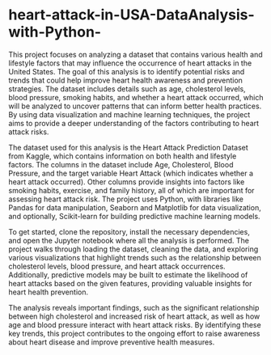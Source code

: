 # heart-attack-in-USA-DataAnalysis-with-Python-
This project focuses on analyzing a dataset that contains various health and lifestyle factors that may influence the occurrence of heart attacks in the United States. The goal of this analysis is to identify potential risks and trends that could help improve heart health awareness and prevention strategies. The dataset includes details such as age, cholesterol levels, blood pressure, smoking habits, and whether a heart attack occurred, which will be analyzed to uncover patterns that can inform better health practices. By using data visualization and machine learning techniques, the project aims to provide a deeper understanding of the factors contributing to heart attack risks.

The dataset used for this analysis is the Heart Attack Prediction Dataset from Kaggle, which contains information on both health and lifestyle factors. The columns in the dataset include Age, Cholesterol, Blood Pressure, and the target variable Heart Attack (which indicates whether a heart attack occurred). Other columns provide insights into factors like smoking habits, exercise, and family history, all of which are important for assessing heart attack risk. The project uses Python, with libraries like Pandas for data manipulation, Seaborn and Matplotlib for data visualization, and optionally, Scikit-learn for building predictive machine learning models.

To get started, clone the repository, install the necessary dependencies, and open the Jupyter notebook where all the analysis is performed. The project walks through loading the dataset, cleaning the data, and exploring various visualizations that highlight trends such as the relationship between cholesterol levels, blood pressure, and heart attack occurrences. Additionally, predictive models may be built to estimate the likelihood of heart attacks based on the given features, providing valuable insights for heart health prevention.

The analysis reveals important findings, such as the significant relationship between high cholesterol and increased risk of heart attack, as well as how age and blood pressure interact with heart attack risks. By identifying these key trends, this project contributes to the ongoing effort to raise awareness about heart disease and improve preventive health measures.
